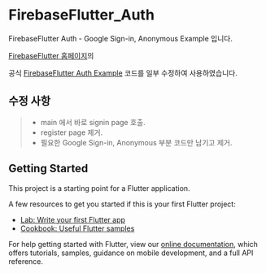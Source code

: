 # FirebaseFlutter_Auth

FirebaseFlutter Auth - Google Sign-in, Anonymous Example 입니다.

[FirebaseFlutter 홈페이지](https://firebase.flutter.dev/)의

공식 [FirebaseFlutter Auth Example](https://github.com/FirebaseExtended/flutterfire/tree/master/packages/firebase_auth/firebase_auth/example) 코드를 일부 수정하여 사용하였습니다.


## 수정 사항

> - main 에서 바로 signin page 호출.
> - register page 제거.
> - 필요한 Google Sign-in, Anonymous 부분 코드만 남기고 제거.

## Getting Started

This project is a starting point for a Flutter application.

A few resources to get you started if this is your first Flutter project:

- [Lab: Write your first Flutter app](https://flutter.dev/docs/get-started/codelab)
- [Cookbook: Useful Flutter samples](https://flutter.dev/docs/cookbook)

For help getting started with Flutter, view our
[online documentation](https://flutter.dev/docs), which offers tutorials,
samples, guidance on mobile development, and a full API reference.
